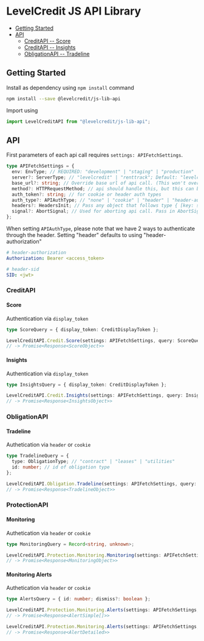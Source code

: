# LevelCredit JS API Library

- [Getting Started](#getting-started)
- [API](#api)
  - [CreditAPI -- Score](#creditapi----score)
  - [CreditAPI -- Insights](#creditapi----insights)
  - [ObligationAPI -- Tradeline](#obligationapi----tradeline)

## Getting Started

Install as dependency using `npm install` command

```sh
npm install --save @levelcredit/js-lib-api
```

Import using

```ts
import LevelCreditAPI from "@levelcredit/js-lib-api";
```

## API

First parameters of each api call requires `settings: APIFetchSettings`.

```ts
type APIFetchSettings = {
  env: EnvType; // REQUIRED: "development" | "staging" | "production"
  server?: ServerType; // "levelcredit" | "renttrack"; Default: "levelcredit"
  base_url?: string; // Override base url of api call. (This won't override url path)
  method?: HTTPRequestMethod; // api should handle this, but this can be overwritten if needed
  auth_token?: string; // for cookie or header auth types
  auth_type?: APIAuthType; // "none" | "cookie" | "header" | "header-authorization" | "header-sid"
  headers?: HeadersInit; // Pass any object that follows type { [key: string]: string }
  signal?: AbortSignal; // Used for aborting api call. Pass in AbortSignal
};
```

When setting `APIAuthType`, please note that we have 2 ways to authenticate through the header. Setting "header" defaults to using "header-authorization"

```yml
# header-authorization
Authorization: Bearer <access_token>

# header-sid
SID: <jwt>
```

### CreditAPI

#### Score

Authentication via `display_token`

```ts
type ScoreQuery = { display_token: CreditDisplayToken };

LevelCreditAPI.Credit.Score(settings: APIFetchSettings, query: ScoreQuery);
// -> Promise<Response<ScoreObject>>
```

#### Insights

Authentication via `display_token`

```ts
type InsightsQuery = { display_token: CreditDisplayToken };

LevelCreditAPI.Credit.Insights(settings: APIFetchSettings, query: InsightsQuery);
// -> Promise<Response<InsightsObject>>
```

### ObligationAPI

#### Tradeline

Authetication via `header` or `cookie`

```ts
type TradelineQuery = {
  type: ObligationType; // "contract" | "leases" | "utilities"
  id: number; // id of obligation type
};

LevelCreditAPI.Obligation.Tradeline(settings: APIFetchSettings, query: TradelineQuery);
// -> Promise<Response<TradelineObject>>
```

### ProtectionAPI

#### Monitoring

Authetication via `header` or `cookie`

```ts
type MonitoringQuery = Record<string, unknown>;

LevelCreditAPI.Protection.Monitoring.Monitoring(settings: APIFetchSettings, query: null | MonitoringQuery);
// -> Promise<Response<MonitoringObject>>
```

#### Monitoring Alerts

Authetication via `header` or `cookie`

```ts
type AlertsQuery = { id: number; dismiss?: boolean };

LevelCreditAPI.Protection.Monitoring.Alerts(settings: APIFetchSettings, null);
// -> Promise<Response<AlertSimple[]>>

LevelCreditAPI.Protection.Monitoring.Alerts(settings: APIFetchSettings, query: AlertsQuery);
// -> Promise<Response<AlertDetailed>>
```
